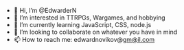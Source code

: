 - 👋 Hi, I’m @EdwarderN
- 👀 I’m interested in TTRPGs, Wargames, and hobbying
- 🌱 I’m currently learning JavaScript, CSS, node.js
- 💞️ I’m looking to collaborate on whatever you have in mind
- 📫 How to reach me: edwardnovikov@gm@il.com

<!---
EdwarderN/EdwarderN is a ✨ special ✨ repository because its `README.md` (this file) appears on your GitHub profile.
You can click the Preview link to take a look at your changes.
--->
